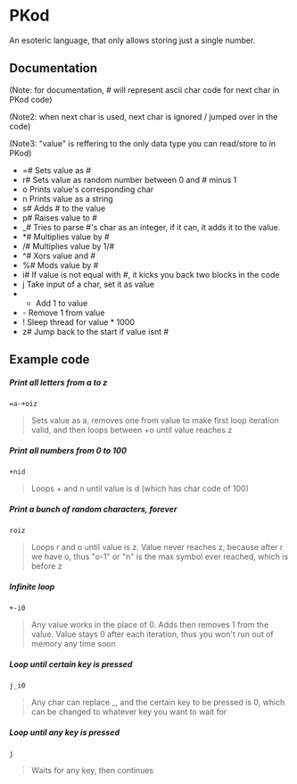 # PKod
An esoteric language, that only allows storing just a single number.

## Documentation
(Note: for documentation, # will represent ascii char code for next char in PKod code)

(Note2: when next char is used, next char is ignored / jumped over in the code)

(Note3: "value" is reffering to the only data type you can read/store to in PKod)


 - =# Sets value as #
 - r# Sets value as random number between 0 and # minus 1
 - o  Prints value's corresponding char
 - n  Prints value as a string
 - s# Adds # to the value
 - p# Raises value to #
 - \_# Tries to parse #'s char as an integer, if it can, it adds it to the value.
 - \*# Multiplies value by #
 - /# Multiplies value by 1/#
 - ^# Xors value and #
 - %# Mods value by #
 - i# If value is not equal with #, it kicks you back two blocks in the code
 - j  Take input of a char, set it as value
 - +  Add 1 to value
 - \- Remove 1 from value
 - !  Sleep thread for value * 1000
 - z# Jump back to the start if value isnt #
## Example code
##### Print all letters from a to z

    =a-+oiz
    
> Sets value as a, removes one from value to make first loop iteration valid, and then loops between +o until value reaches z

##### Print all numbers from 0 to 100

    +nid

> Loops + and n until value is d (which has char code of 100)

##### Print a bunch of random characters, forever

    roiz
    
> Loops r and o until value is z. Value never reaches z, because after r we have o, thus "o-1" or "n" is the max symbol ever reached, which is before z

##### Infinite loop

    +-i0
    
> Any value works in the place of 0. Adds then removes 1 from the value. Value stays 0 after each iteration, thus you won't run out of memory any time soon

##### Loop until certain key is pressed

    j_i0

> Any char can replace \_, and the certain key to be pressed is 0, which can be changed to whatever key you want to wait for

##### Loop until any key is pressed

    j
    
> Waits for any key, then continues


